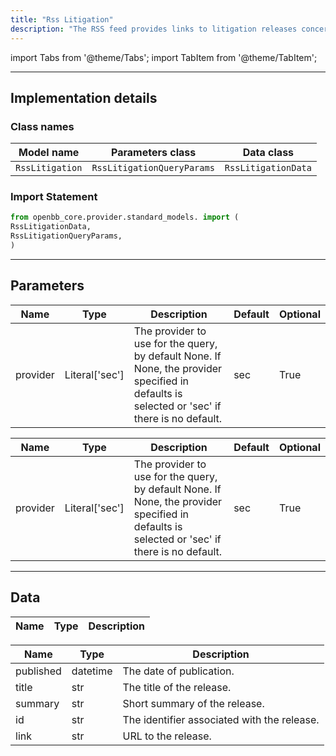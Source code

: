 ```yaml
---
title: "Rss Litigation"
description: "The RSS feed provides links to litigation releases concerning civil lawsuits brought by the Commission in federal court"
---
```


<!-- markdownlint-disable MD012 MD031 MD033 -->

import Tabs from '@theme/Tabs';
import TabItem from '@theme/TabItem';

---

## Implementation details

### Class names

| Model name | Parameters class | Data class |
| ---------- | ---------------- | ---------- |
| `RssLitigation` | `RssLitigationQueryParams` | `RssLitigationData` |

### Import Statement

```python
from openbb_core.provider.standard_models. import (
RssLitigationData,
RssLitigationQueryParams,
)
```

---

## Parameters

<Tabs>

<TabItem value='standard' label='standard'>

| Name | Type | Description | Default | Optional |
| ---- | ---- | ----------- | ------- | -------- |
| provider | Literal['sec'] | The provider to use for the query, by default None. If None, the provider specified in defaults is selected or 'sec' if there is no default. | sec | True |
</TabItem>

<TabItem value='sec' label='sec'>

| Name | Type | Description | Default | Optional |
| ---- | ---- | ----------- | ------- | -------- |
| provider | Literal['sec'] | The provider to use for the query, by default None. If None, the provider specified in defaults is selected or 'sec' if there is no default. | sec | True |
</TabItem>

</Tabs>

---

## Data

<Tabs>

<TabItem value='standard' label='standard'>

| Name | Type | Description |
| ---- | ---- | ----------- |

</TabItem>

<TabItem value='sec' label='sec'>

| Name | Type | Description |
| ---- | ---- | ----------- |
| published | datetime | The date of publication. |
| title | str | The title of the release. |
| summary | str | Short summary of the release. |
| id | str | The identifier associated with the release. |
| link | str | URL to the release. |
</TabItem>

</Tabs>

